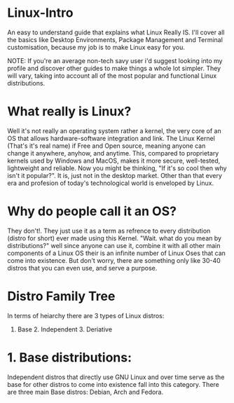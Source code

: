 # Linux-Intro
An easy to understand guide that explains what Linux Really IS. I'll cover all the basics like Desktop Environments, Package Management and Terminal customisation, because my job is to make Linux easy for you.

NOTE: If you're an average non-tech savy user i'd suggest looking into my profile and discover other guides to make things a whole lot simpler. They will vary, taking into account all of the most popular and functional Linux distributions.

# What really is Linux?
Well it's not really an operating system rather a kernel, the very core of an OS that allows hardware-software integration and link. The Linux Kernel (That's it's real name) if Free and Open source, meaning anyone can change it anywhere, anyhow, and anytime. This, compared to proprietary kernels used by Windows and MacOS, makes it more secure, well-tested, lightweight and reliable. Now you might be thinking, "If it's so cool then why isn't it popular?". It is, just not in the desktop market. Other than that every era and profesion of today's technological world is enveloped by Linux.

# Why do people call it an OS?
They don't!. They just use it as a term as refrence to every distribution (distro for short) ever made using this Kernel. "Wait. what do you mean by distributions?" well since anyone can use it, combine it with all other main components of a Linux OS their is an infinite number of Linux Oses that can come into existence. But don't worry, there are something only like 30-40 distros that you can even use, and serve a purpose.

# Distro Family Tree
In terms of heiarchy there are 3 types of Linux distros:<br>
1. Base  2. Independent 3. Deriative

# 1. Base distributions:
Independent distros that directly use GNU Linux and over time serve as the base for other distros to come into existence fall into this category. There are three main Base distros: Debian, Arch and Fedora.
